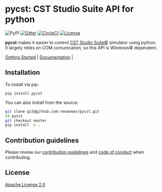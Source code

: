 # pycst: CST Studio Suite API for python

![PyPI](https://img.shields.io/pypi/v/pycst.svg)
[![Gitter](https://badges.gitter.im/pycst/community.svg)](https://gitter.im/pycst/community?utm_source=badge&utm_medium=badge&utm_campaign=pr-badge)
[![CircleCI](https://circleci.com/gh/renanmav/pycst.svg?style=svg)](https://circleci.com/gh/renanmav/pycst)
[![License](https://img.shields.io/badge/License-Apache%202.0-blue.svg)](https://opensource.org/licenses/Apache-2.0)

**pycst** makes it easier to control [CST Studio Suite©](https://www.cst.com/products/csts2) simulator using python. It largely relies on COM comunication, so this API is Windows© dependent.

[Getting Started]() |
[Documentation]() |

## Installation

To install via pip:

`pip install pycst`

You can also install from the source:
```sh
git clone git@github.com:renanmav/pycst.git
cd pycst
git checkout master
pip install -e .
```

## Contribution guidelines

Please review our [contribution guidelines](CONTRIBUTING.md) and [code of conduct](CODE-OF-CONDUCT.md) when contributing.

## License

[Apache License 2.0](LICENSE)
